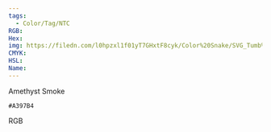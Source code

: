 ```yaml
---
tags:
  - Color/Tag/NTC
RGB:
Hex:
img: https://filedn.com/l0hpzxl1f01yT7GHxtF8cyk/Color%20Snake/SVG_Tumb%20Mass%20No%20Name/A397B4.svg
CMYK:
HSL:
Name:
---
```

Amethyst Smoke
```palette
#A397B4
```
RGB
